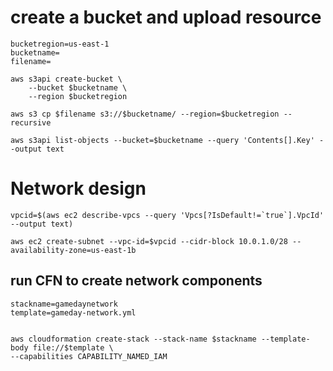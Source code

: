 
# create a bucket and upload resource
```
bucketregion=us-east-1
bucketname=
filename=
```
```
aws s3api create-bucket \
    --bucket $bucketname \
    --region $bucketregion
```
```
aws s3 cp $filename s3://$bucketname/ --region=$bucketregion --recursive
```
```
aws s3api list-objects --bucket=$bucketname --query 'Contents[].Key' --output text
```
# Network design
```
vpcid=$(aws ec2 describe-vpcs --query 'Vpcs[?IsDefault!=`true`].VpcId' --output text)
```

```
aws ec2 create-subnet --vpc-id=$vpcid --cidr-block 10.0.1.0/28 --availability-zone=us-east-1b

```

## run CFN to create network components

```
stackname=gamedaynetwork
template=gameday-network.yml
```
```

aws cloudformation create-stack --stack-name $stackname --template-body file://$template \
--capabilities CAPABILITY_NAMED_IAM 
```

